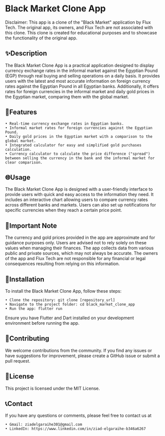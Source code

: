 # Black Market Clone App

Disclaimer: This app is a clone of the "Black Market" application by Flux Tech. The original app, its owners, and Flux Tech are not associated with this clone. This clone is created for educational purposes and to showcase the functionality of the original app.

## ✨Description

The Black Market Clone App is a practical application designed to display currency exchange rates in the informal market against the Egyptian Pound (EGP) through real buying and selling operations on a daily basis. It provides users with the latest and most accurate information on foreign currency rates against the Egyptian Pound in all Egyptian banks. Additionally, it offers rates for foreign currencies in the informal market and daily gold prices in the Egyptian market, comparing them with the global market.

## 🚀Features

    • Real-time currency exchange rates in Egyptian banks.
    • Informal market rates for foreign currencies against the Egyptian Pound.
    • Daily gold prices in the Egyptian market with a comparison to the global market.
    • Integrated calculator for easy and simplified gold purchases calculation.
    • Currency calculator to calculate the price difference ("spread") between selling the currency in the bank and the informal market for clear comparison.

## 🌐Usage

The Black Market Clone App is designed with a user-friendly interface to provide users with quick and easy access to the information they need. It includes an interactive chart allowing users to compare currency rates across different banks and markets. Users can also set up notifications for specific currencies when they reach a certain price point.

## 🚨Important Note

The currency and gold prices provided in the app are approximate and for guidance purposes only. Users are advised not to rely solely on these values when managing their finances. The app collects data from various public and private sources, which may not always be accurate. The owners of the app and Flux Tech are not responsible for any financial or legal consequences resulting from relying on this information.

## 🔧Installation

To install the Black Market Clone App, follow these steps:

    • Clone the repository: git clone [repository_url]
    • Navigate to the project folder: cd black_market_clone_app
    • Run the app: flutter run

Ensure you have Flutter and Dart installed on your development environment before running the app.

## 🤝Contributing

We welcome contributions from the community. If you find any issues or have suggestions for improvement, please create a GitHub issue or submit a pull request.

## 📄License

This project is licensed under the MIT License.

## 📞Contact

If you have any questions or comments, please feel free to contact us at 

    • Gmail: ziadelgaraihe301@gmail.com
    • LinkedIn: https://www.linkedin.com/in/ziad-elgaraihe-b346a6267